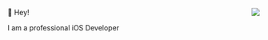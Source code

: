 👻 Hey!
<img align="right" src="https://github-readme-stats.vercel.app/api?username=Soulghost&show_icons=true&icon_color=0366d6&text_color=24292e&bg_color=ffffff&hide_title=true" />

I am a professional iOS Developer 

<!--
**Soulghost/Soulghost** is a ✨ _special_ ✨ repository because its `README.md` (this file) appears on your GitHub profile.

Here are some ideas to get you started:

- 🔭 I’m currently working on ...
- 🌱 I’m currently learning ...
- 👯 I’m looking to collaborate on ...
- 🤔 I’m looking for help with ...
- 💬 Ask me about ...
- 📫 How to reach me: ...
- 😄 Pronouns: ...
- ⚡ Fun fact: ...
-->
